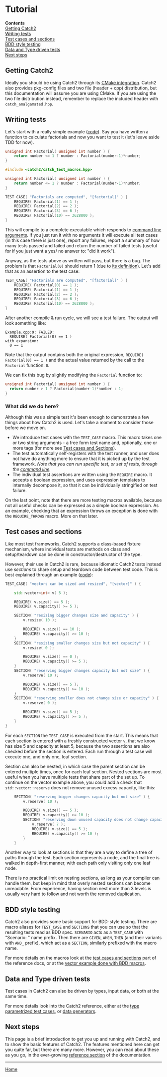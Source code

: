 <a id="top"></a>
# Tutorial

**Contents**<br>
[Getting Catch2](#getting-catch2)<br>
[Writing tests](#writing-tests)<br>
[Test cases and sections](#test-cases-and-sections)<br>
[BDD style testing](#bdd-style-testing)<br>
[Data and Type driven tests](#data-and-type-driven-tests)<br>
[Next steps](#next-steps)<br>


## Getting Catch2

Ideally you should be using Catch2 through its [CMake
integration](cmake-integration.md#top).  Catch2 also provides pkg-config
files and two file (header + cpp) distribution, but this documentation
will assume you are using CMake.  If you are using the two file
distribution instead, remember to replace the included header with
`catch_amalgamated.hpp`.


## Writing tests

Let's start with a really simple example
([code](../examples/010-TestCase.cpp)).  Say you have written a function
to calculate factorials and now you want to test it (let's leave aside
TDD for now).

```c++
unsigned int Factorial( unsigned int number ) {
    return number <= 1 ? number : Factorial(number-1)*number;
}
```

```c++
#include <catch2/catch_test_macros.hpp>

unsigned int Factorial( unsigned int number ) {
    return number <= 1 ? number : Factorial(number-1)*number;
}

TEST_CASE( "Factorials are computed", "[factorial]" ) {
    REQUIRE( Factorial(1) == 1 );
    REQUIRE( Factorial(2) == 2 );
    REQUIRE( Factorial(3) == 6 );
    REQUIRE( Factorial(10) == 3628800 );
}
```

This will compile to a complete executable which responds to [command
line arguments](command-line.md#top).  If you just run it with no
arguments it will execute all test cases (in this case there is just
one), report any failures, report a summary of how many tests passed and
failed and return the number of failed tests (useful for if you just
want a yes/ no answer to: "did it work").

Anyway, as the tests above as written will pass, but there is a bug.
The problem is that `Factorial(0)` should return 1 (due to [its
definition](https://en.wikipedia.org/wiki/Factorial#Factorial_of_zero)).
Let's add that as an assertion to the test case:

```c++
TEST_CASE( "Factorials are computed", "[factorial]" ) {
    REQUIRE( Factorial(0) == 1 );
    REQUIRE( Factorial(1) == 1 );
    REQUIRE( Factorial(2) == 2 );
    REQUIRE( Factorial(3) == 6 );
    REQUIRE( Factorial(10) == 3628800 );
}
```

After another compile & run cycle, we will see a test failure. The
output will look something like:

```
Example.cpp:9: FAILED:
  REQUIRE( Factorial(0) == 1 )
with expansion:
  0 == 1
```

Note that the output contains both the original expression, `REQUIRE(
Factorial(0) == 1 )` and the actual value returned by the call to the
`Factorial` function: `0`.

We can fix this bug by slightly modifying the `Factorial` function to:

```c++
unsigned int Factorial( unsigned int number ) {
  return number > 1 ? Factorial(number-1)*number : 1;
}
```


### What did we do here?

Although this was a simple test it's been enough to demonstrate a few
things about how Catch2 is used.  Let's take a moment to consider those
before we move on.

* We introduce test cases with the `TEST_CASE` macro.  This macro takes
  one or two string arguments - a free form test name and, optionally,
  one or more tags (for more see [Test cases and
  Sections](#test-cases-and-sections)).
* The test automatically self-registers with the test runner, and user
  does not have do anything more to ensure that it is picked up by the
  test framework.  _Note that you can run specific test, or set of
  tests, through the [command line](command-line.md#top)._
* The individual test assertions are written using the `REQUIRE` macro.
  It accepts a boolean expression, and uses expression templates to
  internally decompose it, so that it can be individually stringified on
  test failure.

On the last point, note that there are more testing macros available,
because not all useful checks can be expressed as a simple boolean
expression.  As an example, checking that an expression throws an
exception is done with the `REQUIRE_THROWS` macro.  More on that later.


## Test cases and sections

Like most test frameworks, Catch2 supports a class-based fixture
mechanism, where individual tests are methods on class and
setup/teardown can be done in constructor/destructor of the type.

However, their use in Catch2 is rare, because idiomatic Catch2 tests
instead use _sections_ to share setup and teardown code between test
code.  This is best explained through an example
([code](../examples/100-Fix-Section.cpp)):

```c++
TEST_CASE( "vectors can be sized and resized", "[vector]" ) {

    std::vector<int> v( 5 );

    REQUIRE( v.size() == 5 );
    REQUIRE( v.capacity() >= 5 );

    SECTION( "resizing bigger changes size and capacity" ) {
        v.resize( 10 );

        REQUIRE( v.size() == 10 );
        REQUIRE( v.capacity() >= 10 );
    }
    SECTION( "resizing smaller changes size but not capacity" ) {
        v.resize( 0 );

        REQUIRE( v.size() == 0 );
        REQUIRE( v.capacity() >= 5 );
    }
    SECTION( "reserving bigger changes capacity but not size" ) {
        v.reserve( 10 );

        REQUIRE( v.size() == 5 );
        REQUIRE( v.capacity() >= 10 );
    }
    SECTION( "reserving smaller does not change size or capacity" ) {
        v.reserve( 0 );

        REQUIRE( v.size() == 5 );
        REQUIRE( v.capacity() >= 5 );
    }
}
```

For each `SECTION` the `TEST_CASE` is executed from the start.  This
means that each section is entered with a freshly constructed vector
`v`, that we know has size 5 and capacity at least 5, because the two
assertions are also checked before the section is entered.  Each run
through a test case will execute one, and only one, leaf section.

Section can also be nested, in which case the parent section can be
entered multiple times, once for each leaf section.  Nested sections are
most useful when you have multiple tests that share part of the set up.
To continue on the vector example above, you could add a check that
`std::vector::reserve` does not remove unused excess capacity, like
this:

```cpp
    SECTION( "reserving bigger changes capacity but not size" ) {
        v.reserve( 10 );

        REQUIRE( v.size() == 5 );
        REQUIRE( v.capacity() >= 10 );
        SECTION( "reserving down unused capacity does not change capacity" ) {
            v.reserve( 7 );
            REQUIRE( v.size() == 5 );
            REQUIRE( v.capacity() >= 10 );
        }
    }
```

Another way to look at sections is that they are a way to define a tree
of paths through the test.  Each section represents a node, and the
final tree is walked in depth-first manner, with each path only visiting
only one leaf node.

There is no practical limit on nesting sections, as long as your
compiler can handle them, but keep in mind that overly nested sections
can become unreadable.  From experience, having section nest more than 3
levels is usually very hard to follow and not worth the removed
duplication.


## BDD style testing

Catch2 also provides some basic support for BDD-style testing.  There
are macro aliases for `TEST_CASE` and `SECTIONS` that you can use so
that the resulting tests read as BDD spec. `SCENARIO` acts as a
`TEST_CASE` with "Scenario: " name prefix. Then there are `GIVEN`,
`WHEN`, `THEN` (and their variants with `AND_` prefix), which act as a
`SECTION`, similarly prefixed with the macro name.

For more details on the macros look at the [test cases and
sections](test-cases-and-sections.md#top) part of the reference docs, or
at the [vector example done with BDD
macros](../examples/120-Bdd-ScenarioGivenWhenThen.cpp).


## Data and Type driven tests

Test cases in Catch2 can also be driven by types, input data, or both at
the same time.

For more details look into the Catch2 reference, either at the [type
parametrized test
cases](test-cases-and-sections.md#type-parametrised-test-cases), or
[data generators](generators.md#top).


## Next steps

This page is a brief introduction to get you up and running with Catch2,
and to show the basic features of Catch2.  The features mentioned here
can get you quite far, but there are many more.  However, you can read
about these as you go, in the ever-growing [reference
section](Readme.md#top) of the documentation.


---

[Home](Readme.md#top)
